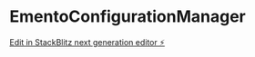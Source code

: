 # EmentoConfigurationManager

[Edit in StackBlitz next generation editor ⚡️](https://stackblitz.com/~/github.com/roelsgaard/EmentoConfigurationManager)